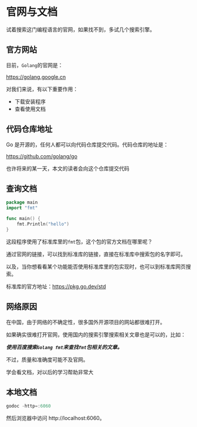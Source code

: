 # 官网与文档

试着搜索这门编程语言的官网，如果找不到，多试几个搜索引擎。

## 官方网站

目前，`Golang`的官网是：

<a href="https://golang.google.cn" target="_blank">https://golang.google.cn</a>

对我们来说，有以下重要作用：

- 下载安装程序
- 查看使用文档

## 代码仓库地址

Go 是开源的，任何人都可以向代码仓库提交代码。代码仓库的地址是：

<a href="https://github.com/golang/go" target="_blank">https://github.com/golang/go</a>

<div class="banner">也许将来的某一天，本文的读者会向这个仓库提交代码</div>

## 查询文档

<div class="run"></div>

```go
package main
import "fmt"

func main() {
    fmt.Println("hello")
}
```

这段程序使用了标准库里的`fmt`包，这个包的官方文档在哪里呢？

通过官网的链接，可以找到标准库的链接，直接在标准库中搜索包的名字即可。

以及，当你想看看某个功能能否使用标准库里的包实现时，也可以到标准库网页搜索。

标准库的官方地址：<a href="https://pkg.go.dev/std" target="_blank">https://pkg.go.dev/std</a>

## 网络原因

在中国，由于网络的不确定性，很多国外开源项目的网站都很难打开。

如果确实很难打开官网，使用国内的搜索引擎搜索相关文章也是可以的，比如：

**_使用百度搜索`Golang fmt`来查找`fmt`包相关的文章。_**

不过，质量和准确度可能不及官网。

<div class="banner">学会看文档，对以后的学习帮助非常大</div>

## 本地文档

```go
godoc -http=:6060
```

然后浏览器中访问 http://localhost:6060。
